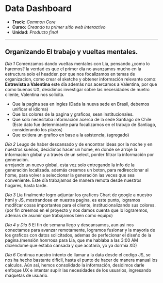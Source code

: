 # Data Dashboard

* **Track:** _Common Core_
* **Curso:** _Creando tu primer sitio web interactivo_
* **Unidad:** _Producto final_

***

## Organizando El trabajo y vueltas mentales.

*Día 1*
Comenzamos dando vueltas mentales con Lia, pensando ¿como lo haremos? la verdad
es que el primer día no avanzamos mucho en la estructura solo el headder.
por que nos focalizamos en temas de organizacion, como crear el sketche y obtener
información relevante como:
**Entrevista a Valentina**
este día además nos acercamos a Valentina, por que como buenas UX, desidimos
investigar sobre las necesidades de nuetro cliente, Valentina nos solicita.
- Que la pagina sea en Ingles (Dada la nueva sede en Brasil, debemos unificar el idioma)
- Que los colores de la pagina y graficos, sean institucionales.
- Que solo necesitaba información acerca de la sede Santiago de Chile (Este dato fue determinante
  para focalizarnos en el trabajo de Santiago, considerando los plazos)
- Que exitiera un grafico en base a la asistencia, (agregado)

*Día 2*
Leugo de haber descansado y de encontrar ideas por la noche y en nuestros sueños,
decidimos hacer un home, en donde se arroje la informacion global y a través de
un select, porder filtrar la información por generación.  
arrojando un nuevo global, esta vez solo entregando la info de la generación localizada.
además creamos un boton, para redireccionar al home, para volver a seleccionar la
generación las veces que sea conveniente.
Este día trabajamos de manera remota desde nuestros hogares, hasta tarde.

*Día 3*
Lia finalmente logro adjuntar los graficos Chart de google a nuestro html y JS,
mostrandose en nuestra pagina, es este punto, logramos modifcar cosas importantes
para el cliente, institucionalizando sus colores. (por fin creemos en el proyecto
y nos damos cuenta que lo lograremos, ademas de asumir que trabajamos bien como
equipo)

*Día 4 y Día 5*
El fin de semana llego y descansamos, aun asi nos conectamos para avanzar remotamente,
logramos fusionar y la mayoria de los graficos con datos solicitados, ademas de
perfecionar el diseño de la pagina.(mensión honrrosa para Lia, que me hablaba a
las 3:00 AM diciendome que estaba cansada y que acotaría, yo ya dormia XD)

*Día 6*
Continua nuestro intento de llamar a la data desde el codigo JS, se nos ha hecho
bastante dificil, hasta el punto de hacer de manera manual los calculos.
Aún así, hemos consolidado la información, desidimos darle enfoque UX e intentar
suplir las necesidades de los usuarios, ingresando maquetas de usuario.
